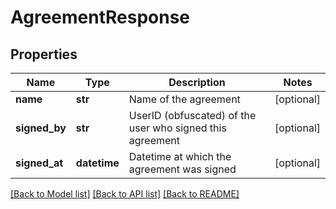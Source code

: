 # AgreementResponse

## Properties
Name | Type | Description | Notes
------------ | ------------- | ------------- | -------------
**name** | **str** | Name of the agreement | [optional] 
**signed_by** | **str** | UserID (obfuscated) of the user who signed this agreement | [optional] 
**signed_at** | **datetime** | Datetime at which the agreement was signed | [optional] 

[[Back to Model list]](../README.md#documentation-for-models) [[Back to API list]](../README.md#documentation-for-api-endpoints) [[Back to README]](../README.md)


